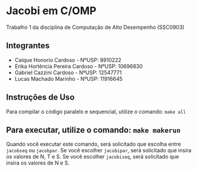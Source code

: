 # Jacobi em C/OMP

Trabalho 1 da disciplina de Computação de Alto Desempenho (SSC0903)

## Integrantes

- Caíque Honorio Cardoso - NºUSP: 8910222
- Erika Hortência Pereira Cardoso - NºUSP: 10696830
- Gabriel Cazzini Cardoso - NºUSP: 12547771
- Lucas Machado Marinho - NºUSP: 11916645

## Instruções de Uso
Para compilar o código paralelo e sequencial, utilize o comando: `make all`

Para executar, utilize o comando: `make makerun`
 - 
Quando você executar este comando, será solicitado que escolha entre `jacobseq` ou `jacobpar`. 
 Se você escolher `jacobipar`, será solicitado que insira os valores de N, T e S.
 Se você escolher `jacobiseq`, será solicitado que insira os valores de N e S.